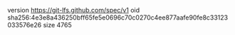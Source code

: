 version https://git-lfs.github.com/spec/v1
oid sha256:4e3e8a436250bff65fe5e0696c70c0270c4ee877aafe90fe8c33123033576e26
size 4765
